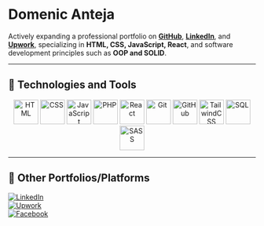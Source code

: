 # Domenic Anteja
Actively expanding a professional portfolio on **[GitHub](https://github.com/domssssssss)**, **[LinkedIn](www.linkedin.com/in/domenic-anteja-87a08728a)**, and **[Upwork](https://www.upwork.com/freelancers/your-profile)**, specializing in **HTML, CSS, JavaScript, React**, and software development principles such as **OOP and SOLID**.

---

## 🚀 Technologies and Tools

<p align="center">
    <img src="https://cdn.jsdelivr.net/gh/devicons/devicon/icons/html5/html5-original.svg" alt="HTML" width="50" height="50"/>
    <img src="https://cdn.jsdelivr.net/gh/devicons/devicon/icons/css3/css3-original.svg" alt="CSS" width="50" height="50"/>
    <img src="https://cdn.jsdelivr.net/gh/devicons/devicon/icons/javascript/javascript-original.svg" alt="JavaScript" width="50" height="50"/>
    <img src="https://cdn.jsdelivr.net/gh/devicons/devicon/icons/php/php-original.svg" alt="PHP" width="50" height="50"/>
    <img src="https://cdn.jsdelivr.net/gh/devicons/devicon/icons/react/react-original.svg" alt="React" width="50" height="50"/>
    <img src="https://cdn.jsdelivr.net/gh/devicons/devicon/icons/git/git-original.svg" alt="Git" width="50" height="50"/>
    <img src="https://cdn.jsdelivr.net/gh/devicons/devicon/icons/github/github-original.svg" alt="GitHub" width="50" height="50"/>
    <img src="https://cdn.jsdelivr.net/gh/devicons/devicon/icons/tailwindcss/tailwindcss-original.svg" alt="TailwindCSS" width="50" height="50"/>
    <img src="https://cdn.jsdelivr.net/gh/devicons/devicon/icons/mysql/mysql-original.svg" alt="SQL" width="50" height="50"/>
    <img src="https://cdn.jsdelivr.net/gh/devicons/devicon/icons/sass/sass-original.svg" alt="SASS" width="50" height="50"/>
</p>



---

## 📌 Other Portfolios/Platforms

[![LinkedIn](https://img.shields.io/badge/LinkedIn-0A66C2?style=for-the-badge&logo=linkedin&logoColor=white)](https://www.linkedin.com/in/domenic-anteja-87a08728a)  
[![Upwork](https://img.shields.io/badge/Upwork-6FDA44?style=for-the-badge&logo=upwork&logoColor=white)](https://www.upwork.com/freelancers/your-profile)  
[![Facebook](https://img.shields.io/badge/Facebook-1877F2?style=for-the-badge&logo=facebook&logoColor=white)](https://www.facebook.com/domenic.antejaii/)
